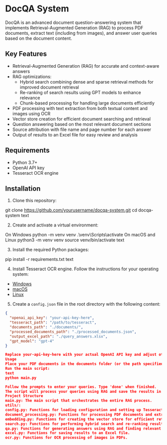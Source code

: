 # DocQA System

DocQA is an advanced document question-answering system that implements Retrieval-Augmented Generation (RAG) to process PDF documents, extract text (including from images), and answer user queries based on the document content.

## Key Features

- Retrieval-Augmented Generation (RAG) for accurate and context-aware answers
- RAG optimizations:
  - Hybrid search combining dense and sparse retrieval methods for improved document retrieval
  - Re-ranking of search results using GPT models to enhance relevance
  - Chunk-based processing for handling large documents efficiently
- PDF processing with text extraction from both textual content and images using OCR
- Vector store creation for efficient document searching and retrieval
- Question answering based on the most relevant document sections
- Source attribution with file name and page number for each answer
- Output of results to an Excel file for easy review and analysis

## Requirements

- Python 3.7+
- OpenAI API key
- Tesseract OCR engine

## Installation

1. Clone this repository:

git clone https://github.com/yourusername/docqa-system.git
cd docqa-system
text

2. Create and activate a virtual environment:

On Windows
python -m venv venv
.\venv\Scripts\activate
On macOS and Linux
python3 -m venv venv
source venv/bin/activate
text

3. Install the required Python packages:

pip install -r requirements.txt
text

4. Install Tesseract OCR engine. Follow the instructions for your operating system:
- [Windows](https://github.com/UB-Mannheim/tesseract/wiki)
- [macOS](https://tesseract-ocr.github.io/tessdoc/Installation.html)
- [Linux](https://tesseract-ocr.github.io/tessdoc/Installation.html)

5. Create a `config.json` file in the root directory with the following content:
```json
{
  "openai_api_key": "your-api-key-here",
  "tesseract_path": "/path/to/tesseract",
  "documents_path": "./documents/",
  "processed_documents_path": "./processed_documents.json",
  "output_excel_path": "./query_answers.xlsx",
  "gpt_model": "gpt-4"
}

Replace your-api-key-here with your actual OpenAI API key and adjust other paths as needed.
Usage
Place your PDF documents in the documents folder (or the path specified in your config).
Run the main script:
text
python main.py

Follow the prompts to enter your queries. Type 'done' when finished.
The script will process your queries using RAG and save the results in an Excel file.
Project Structure
main.py: The main script that orchestrates the entire RAG process.
utils/:
config.py: Functions for loading configuration and setting up Tesseract.
document_processing.py: Functions for processing PDF documents and extracting text.
embedding.py: Functions for creating the vector store for efficient retrieval.
search.py: Functions for performing hybrid search and re-ranking results.
qa.py: Functions for generating answers using RAG and finding relevant page numbers.
excel.py: Functions for saving results to an Excel file.
ocr.py: Functions for OCR processing of images in PDFs.